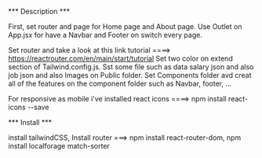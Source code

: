 *** Description ***


First, set router  and page for Home page and About page.
Use Outlet on App.jsx for have a Navbar and Footer on switch every page.

Set router and take a look at this link tutorial ====> https://reactrouter.com/en/main/start/tutorial
Set two color on extend section  of Tailwind.config.js.
Sst some file such as data salary json and also job json and also Images on Public folder.
Set Components folder avd creat all of the features on the component folder such as Navbar, footer, ...

For responsive as mobile i've installed react icons ====> npm install react-icons --save

*** Install ***

install tailwindCSS,
Install router ===>  npm install react-router-dom,    npm install localforage match-sorter